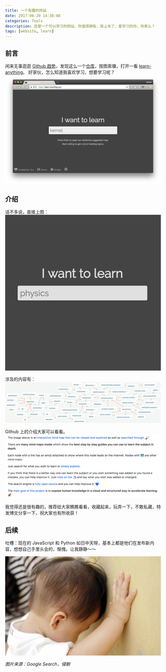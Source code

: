 ```yaml
---
title: 一个有趣的网站
date: 2017-06-20 14:38:08
categories: Tools
description: 这是一个可以学习的网站，你值得拥有，我上车了，爱学习的你，你来么？
tags: [website, learn]
---
```


## 前言
闲来无事逛逛 [Github 趋势](https://github.com/trending)，发现这么一个[仓库](https://github.com/nikitavoloboev/learn-anything)，按图索骥，打开一看 [learn-anything](https://learn-anything.xyz)。
好家伙，怎么知道我喜欢学习，想要学习呢？
![i-want-to-learn](an-interesting-website/i_want_to_learn.png)

## 介绍
话不多说，直接上图：
![i-want-to-learn gif](an-interesting-website/i_want_to_learn.gif)

涉及的内容有：
![i-want-to-learn-main-point](an-interesting-website/main_point.png)

Github 上的介绍大家可以看看。
![i-want-to-learn—outline](an-interesting-website/i_want_to_learn_outline.png)

我觉得还是很有趣的，推荐给大家瞧瞧看看，收藏起来，玩弄一下，不敢私藏，特发博文分享一下，祝大家也有所收获！

## 后续

吐槽：现在的 JavaScript 和 Python 如日中天呀，基本上都是他们在发布新内容，想想自己手里头会的，惭愧。让我静静～～

![let-me-calm](an-interesting-website/let_me_calm.jpg)

_图片来源：Google Search，侵删_
